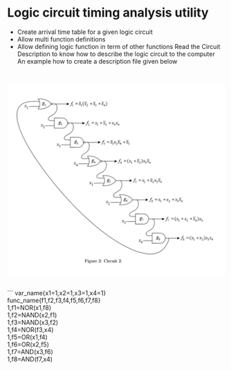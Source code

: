 # Logic circuit timing analysis utility
* Create arrival time table for a given logic circuit
* Allow multi function definitions
* Allow defining logic function in term of other functions
Read the Circuit Description to know how to describe the logic circuit to the computer <br/>
An example how to create a description file given below <br/>
<br/>

![Image description](./ReadMeImg/Test3-4.png)

<br/>
```
var_name{x1=1,x2=1,x3=1,x4=1}<br/>
func_name{f1,f2,f3,f4,f5,f6,f7,f8}<br/>
1,f1=NOR(x1,f8)<br/>
1,f2=NAND(x2,f1)<br/>
1,f3=NAND(x3,f2)<br/>
1,f4=NOR(f3,x4)<br/>
1,f5=OR(x1,f4)<br/>
1,f6=OR(x2,f5)<br/>
1,f7=AND(x3,f6)<br/>
1,f8=AND(f7,x4)<br/>
